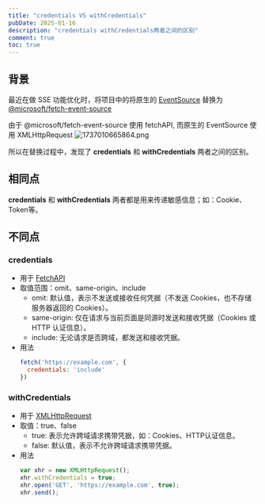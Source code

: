 ```yaml
---
title: "credentials VS withCredentials"
pubDate: 2025-01-16
description: "credentials withCredentials两者之间的区别"
comment: true
toc: true
---
```


## 背景
最近在做 SSE 功能优化时，将项目中的将原生的 [EventSource](https://developer.mozilla.org/zh-CN/docs/Web/API/EventSource) 替换为 [@microsoft/fetch-event-source](https://github.com/Azure/fetch-event-source)

由于 @microsoft/fetch-event-source 使用 fetchAPI, 而原生的 EventSource 使用 XMLHttpRequest
![1737010665864.png](https://home.matrixpunk.com:9800/i/2025/01/16/6788aded4123d.png)

所以在替换过程中，发现了 **credentials** 和 **withCredentials** 两者之间的区别。

## 相同点
**credentials** 和 **withCredentials** 两者都是用来传递敏感信息；如：Cookie、Token等。
## 不同点
### credentials
- 用于 [FetchAPI](https://developer.mozilla.org/zh-CN/docs/Web/API/Window/fetch)
- 取值范围：omit、same-origin、include
  - omit: 默认值，表示不发送或接收任何凭据（不发送 Cookies，也不存储服务器返回的 Cookies）。
  - same-origin: 仅在请求与当前页面是同源时发送和接收凭据（Cookies 或 HTTP 认证信息）。
  - include: 无论请求是否跨域，都发送和接收凭据。
- 用法
    ```js
    fetch('https://example.com', {
      credentials: 'include'
    })
    ```
### withCredentials
- 用于 [XMLHttpRequest](https://developer.mozilla.org/zh-CN/docs/Web/API/XMLHttpRequest)
- 取值：true、false
  - true: 表示允许跨域请求携带凭据，如：Cookies、HTTP认证信息。
  - false: 默认值，表示不允许跨域请求携带凭据。
- 用法
    ```js
    var xhr = new XMLHttpRequest();
    xhr.withCredentials = true;
    xhr.open('GET', 'https://example.com', true);
    xhr.send();
    ```
